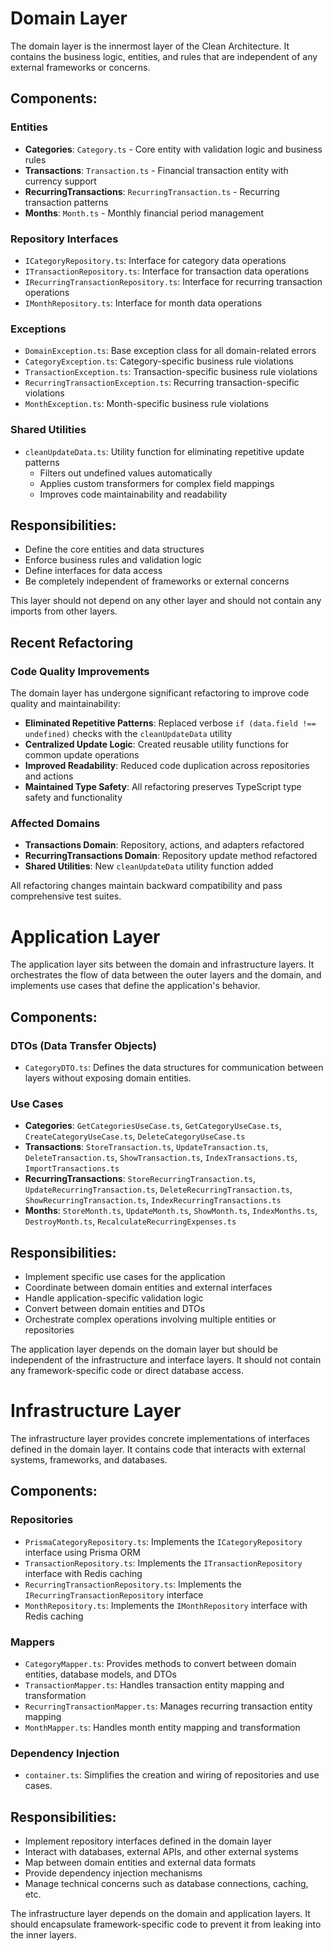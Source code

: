 # Domain Layer

The domain layer is the innermost layer of the Clean Architecture. It contains the business logic, entities, and rules that are independent of any external frameworks or concerns.

## Components:

### Entities
- **Categories**: `Category.ts` - Core entity with validation logic and business rules
- **Transactions**: `Transaction.ts` - Financial transaction entity with currency support
- **RecurringTransactions**: `RecurringTransaction.ts` - Recurring transaction patterns
- **Months**: `Month.ts` - Monthly financial period management

### Repository Interfaces
- `ICategoryRepository.ts`: Interface for category data operations
- `ITransactionRepository.ts`: Interface for transaction data operations
- `IRecurringTransactionRepository.ts`: Interface for recurring transaction operations
- `IMonthRepository.ts`: Interface for month data operations

### Exceptions
- `DomainException.ts`: Base exception class for all domain-related errors
- `CategoryException.ts`: Category-specific business rule violations
- `TransactionException.ts`: Transaction-specific business rule violations
- `RecurringTransactionException.ts`: Recurring transaction-specific violations
- `MonthException.ts`: Month-specific business rule violations

### Shared Utilities
- `cleanUpdateData.ts`: Utility function for eliminating repetitive update patterns
  - Filters out undefined values automatically
  - Applies custom transformers for complex field mappings
  - Improves code maintainability and readability

## Responsibilities:

- Define the core entities and data structures
- Enforce business rules and validation logic
- Define interfaces for data access
- Be completely independent of frameworks or external concerns

This layer should not depend on any other layer and should not contain any imports from other layers.

## Recent Refactoring

### Code Quality Improvements
The domain layer has undergone significant refactoring to improve code quality and maintainability:

- **Eliminated Repetitive Patterns**: Replaced verbose `if (data.field !== undefined)` checks with the `cleanUpdateData` utility
- **Centralized Update Logic**: Created reusable utility functions for common update operations
- **Improved Readability**: Reduced code duplication across repositories and actions
- **Maintained Type Safety**: All refactoring preserves TypeScript type safety and functionality

### Affected Domains
- **Transactions Domain**: Repository, actions, and adapters refactored
- **RecurringTransactions Domain**: Repository update method refactored
- **Shared Utilities**: New `cleanUpdateData` utility function added

All refactoring changes maintain backward compatibility and pass comprehensive test suites. 

# Application Layer

The application layer sits between the domain and infrastructure layers. It orchestrates the flow of data between the outer layers and the domain, and implements use cases that define the application's behavior.

## Components:

### DTOs (Data Transfer Objects)
- `CategoryDTO.ts`: Defines the data structures for communication between layers without exposing domain entities.

### Use Cases
- **Categories**: `GetCategoriesUseCase.ts`, `GetCategoryUseCase.ts`, `CreateCategoryUseCase.ts`, `DeleteCategoryUseCase.ts`
- **Transactions**: `StoreTransaction.ts`, `UpdateTransaction.ts`, `DeleteTransaction.ts`, `ShowTransaction.ts`, `IndexTransactions.ts`, `ImportTransactions.ts`
- **RecurringTransactions**: `StoreRecurringTransaction.ts`, `UpdateRecurringTransaction.ts`, `DeleteRecurringTransaction.ts`, `ShowRecurringTransaction.ts`, `IndexRecurringTransactions.ts`
- **Months**: `StoreMonth.ts`, `UpdateMonth.ts`, `ShowMonth.ts`, `IndexMonths.ts`, `DestroyMonth.ts`, `RecalculateRecurringExpenses.ts`

## Responsibilities:

- Implement specific use cases for the application
- Coordinate between domain entities and external interfaces
- Handle application-specific validation logic
- Convert between domain entities and DTOs
- Orchestrate complex operations involving multiple entities or repositories

The application layer depends on the domain layer but should be independent of the infrastructure and interface layers. It should not contain any framework-specific code or direct database access. 

# Infrastructure Layer

The infrastructure layer provides concrete implementations of interfaces defined in the domain layer. It contains code that interacts with external systems, frameworks, and databases.

## Components:

### Repositories
- `PrismaCategoryRepository.ts`: Implements the `ICategoryRepository` interface using Prisma ORM
- `TransactionRepository.ts`: Implements the `ITransactionRepository` interface with Redis caching
- `RecurringTransactionRepository.ts`: Implements the `IRecurringTransactionRepository` interface
- `MonthRepository.ts`: Implements the `IMonthRepository` interface with Redis caching

### Mappers
- `CategoryMapper.ts`: Provides methods to convert between domain entities, database models, and DTOs
- `TransactionMapper.ts`: Handles transaction entity mapping and transformation
- `RecurringTransactionMapper.ts`: Manages recurring transaction entity mapping
- `MonthMapper.ts`: Handles month entity mapping and transformation

### Dependency Injection
- `container.ts`: Simplifies the creation and wiring of repositories and use cases.

## Responsibilities:

- Implement repository interfaces defined in the domain layer
- Interact with databases, external APIs, and other external systems
- Map between domain entities and external data formats
- Provide dependency injection mechanisms
- Manage technical concerns such as database connections, caching, etc.

The infrastructure layer depends on the domain and application layers. It should encapsulate framework-specific code to prevent it from leaking into the inner layers. 